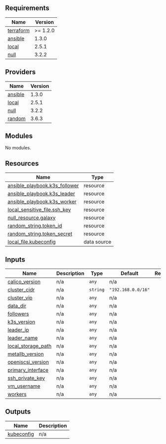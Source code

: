 <!-- BEGIN_TF_DOCS -->
## Requirements

| Name | Version |
|------|---------|
| <a name="requirement_terraform"></a> [terraform](#requirement\_terraform) | >= 1.2.0 |
| <a name="requirement_ansible"></a> [ansible](#requirement\_ansible) | 1.3.0 |
| <a name="requirement_local"></a> [local](#requirement\_local) | 2.5.1 |
| <a name="requirement_null"></a> [null](#requirement\_null) | 3.2.2 |

## Providers

| Name | Version |
|------|---------|
| <a name="provider_ansible"></a> [ansible](#provider\_ansible) | 1.3.0 |
| <a name="provider_local"></a> [local](#provider\_local) | 2.5.1 |
| <a name="provider_null"></a> [null](#provider\_null) | 3.2.2 |
| <a name="provider_random"></a> [random](#provider\_random) | 3.6.3 |

## Modules

No modules.

## Resources

| Name | Type |
|------|------|
| [ansible_playbook.k3s_follower](https://registry.terraform.io/providers/ansible/ansible/1.3.0/docs/resources/playbook) | resource |
| [ansible_playbook.k3s_leader](https://registry.terraform.io/providers/ansible/ansible/1.3.0/docs/resources/playbook) | resource |
| [ansible_playbook.k3s_worker](https://registry.terraform.io/providers/ansible/ansible/1.3.0/docs/resources/playbook) | resource |
| [local_sensitive_file.ssh_key](https://registry.terraform.io/providers/hashicorp/local/2.5.1/docs/resources/sensitive_file) | resource |
| [null_resource.galaxy](https://registry.terraform.io/providers/hashicorp/null/3.2.2/docs/resources/resource) | resource |
| [random_string.token_id](https://registry.terraform.io/providers/hashicorp/random/latest/docs/resources/string) | resource |
| [random_string.token_secret](https://registry.terraform.io/providers/hashicorp/random/latest/docs/resources/string) | resource |
| [local_file.kubeconfig](https://registry.terraform.io/providers/hashicorp/local/2.5.1/docs/data-sources/file) | data source |

## Inputs

| Name | Description | Type | Default | Required |
|------|-------------|------|---------|:--------:|
| <a name="input_calico_version"></a> [calico\_version](#input\_calico\_version) | n/a | `any` | n/a | yes |
| <a name="input_cluster_cidr"></a> [cluster\_cidr](#input\_cluster\_cidr) | n/a | `string` | `"192.168.0.0/16"` | no |
| <a name="input_cluster_vip"></a> [cluster\_vip](#input\_cluster\_vip) | n/a | `any` | n/a | yes |
| <a name="input_data_dir"></a> [data\_dir](#input\_data\_dir) | n/a | `any` | n/a | yes |
| <a name="input_followers"></a> [followers](#input\_followers) | n/a | `any` | n/a | yes |
| <a name="input_k3s_version"></a> [k3s\_version](#input\_k3s\_version) | n/a | `any` | n/a | yes |
| <a name="input_leader_ip"></a> [leader\_ip](#input\_leader\_ip) | n/a | `any` | n/a | yes |
| <a name="input_leader_name"></a> [leader\_name](#input\_leader\_name) | n/a | `any` | n/a | yes |
| <a name="input_local_storage_path"></a> [local\_storage\_path](#input\_local\_storage\_path) | n/a | `any` | n/a | yes |
| <a name="input_metallb_version"></a> [metallb\_version](#input\_metallb\_version) | n/a | `any` | n/a | yes |
| <a name="input_openiscsi_version"></a> [openiscsi\_version](#input\_openiscsi\_version) | n/a | `any` | n/a | yes |
| <a name="input_primary_interface"></a> [primary\_interface](#input\_primary\_interface) | n/a | `any` | n/a | yes |
| <a name="input_ssh_private_key"></a> [ssh\_private\_key](#input\_ssh\_private\_key) | n/a | `any` | n/a | yes |
| <a name="input_vm_username"></a> [vm\_username](#input\_vm\_username) | n/a | `any` | n/a | yes |
| <a name="input_workers"></a> [workers](#input\_workers) | n/a | `any` | n/a | yes |

## Outputs

| Name | Description |
|------|-------------|
| <a name="output_kubeconfig"></a> [kubeconfig](#output\_kubeconfig) | n/a |
<!-- END_TF_DOCS -->
